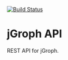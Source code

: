 [![Build Status](https://travis-ci.org/michelezamuner/jgroph-api.svg?branch=master)](https://travis-ci.org/michelezamuner/jgroph-api)

# jGroph API

REST API for jGroph.